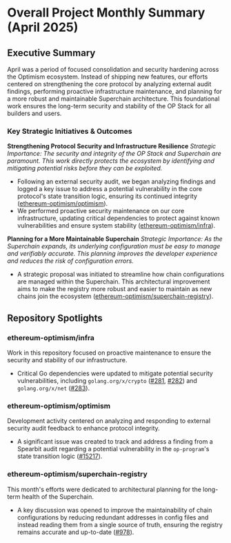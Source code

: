 # Overall Project Monthly Summary (April 2025)

## Executive Summary
April was a period of focused consolidation and security hardening across the Optimism ecosystem. Instead of shipping new features, our efforts centered on strengthening the core protocol by analyzing external audit findings, performing proactive infrastructure maintenance, and planning for a more robust and maintainable Superchain architecture. This foundational work ensures the long-term security and stability of the OP Stack for all builders and users.

### Key Strategic Initiatives & Outcomes

**Strengthening Protocol Security and Infrastructure Resilience**
*Strategic Importance: The security and integrity of the OP Stack and Superchain are paramount. This work directly protects the ecosystem by identifying and mitigating potential risks before they can be exploited.*
-   Following an external security audit, we began analyzing findings and logged a key issue to address a potential vulnerability in the core protocol's state transition logic, ensuring its continued integrity ([ethereum-optimism/optimism](https://github.com/ethereum-optimism/optimism)).
-   We performed proactive security maintenance on our core infrastructure, updating critical dependencies to protect against known vulnerabilities and ensure system stability ([ethereum-optimism/infra](https://github.com/ethereum-optimism/infra)).

**Planning for a More Maintainable Superchain**
*Strategic Importance: As the Superchain expands, its underlying configuration must be easy to manage and verifiably accurate. This planning improves the developer experience and reduces the risk of configuration errors.*
-   A strategic proposal was initiated to streamline how chain configurations are managed within the Superchain. This architectural improvement aims to make the registry more robust and easier to maintain as new chains join the ecosystem ([ethereum-optimism/superchain-registry](https://github.com/ethereum-optimism/superchain-registry)).

## Repository Spotlights

### ethereum-optimism/infra
Work in this repository focused on proactive maintenance to ensure the security and stability of our infrastructure.
-   Critical Go dependencies were updated to mitigate potential security vulnerabilities, including `golang.org/x/crypto` ([#281](https://github.com/ethereum-optimism/infra/pull/281), [#282](https://github.com/ethereum-optimism/infra/pull/282)) and `golang.org/x/net` ([#283](https://github.com/ethereum-optimism/infra/pull/283)).

### ethereum-optimism/optimism
Development activity centered on analyzing and responding to external security audit feedback to enhance protocol integrity.
-   A significant issue was created to track and address a finding from a Spearbit audit regarding a potential vulnerability in the `op-program`'s state transition logic ([#15217](https://github.com/ethereum-optimism/optimism/issues/15217)).

### ethereum-optimism/superchain-registry
This month's efforts were dedicated to architectural planning for the long-term health of the Superchain.
-   A key discussion was opened to improve the maintainability of chain configurations by reducing redundant addresses in config files and instead reading them from a single source of truth, ensuring the registry remains accurate and up-to-date ([#978](https://github.com/ethereum-optimism/superchain-registry/issues/978)).